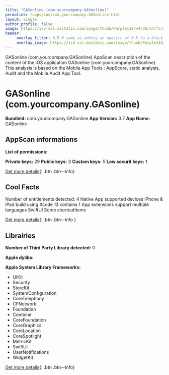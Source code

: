 ```yaml
---
title: "GASonline (com.yourcompany.GASonline)"
permalink: /apps/ios/com.yourcompany.GASonline.html
layout: single
author_profile: false
image: https://is3-ssl.mzstatic.com/image/thumb/Purple116/v4/36/a4/fc/36a4fc74-9fb1-70a2-1669-88b7579968bf/AppIcon-0-1x_U007emarketing-6-0-sRGB-85-220.png/512x512bb.jpg
header: 
     overlay_filter: 0.5 # same as adding an opacity of 0.5 to a black background
     overlay_image: https://is3-ssl.mzstatic.com/image/thumb/Purple116/v4/36/a4/fc/36a4fc74-9fb1-70a2-1669-88b7579968bf/AppIcon-0-1x_U007emarketing-6-0-sRGB-85-220.png/512x512bb.jpg
---
```

GASonline (com.yourcompany.GASonline) AppScan description of the content of the iOS application GASonline (com.yourcompany.GASonline). This analysis is based on the Mobile App Tools : AppScore, static analysis, Audit and the Mobile Audit App Tool.

# GASonline (com.yourcompany.GASonline)

**BundleId:** com.yourcompany.GASonline
**App Version:** 3.7
**App Name:** GASonline


## AppScan informations 

**List of permissions:** 
  
  
**Private keys:** 29
**Public keys:** 3
**Custom keys:** 5
**Low securit keys:** 1
  
[Get more details](/pricing.html){: .btn .btn--info}

## Cool Facts

Number of entitlements detected: 4
Native App
supported devices iPhone & iPad
build using Xcode 13
contains 1 App extensions
support multiple languages
SwiftUI
Some shortcutItems 
  
[Get more details](/pricing.html){: .btn .btn--info }

## Librairies 
**Number of Third Party Library detected:** 0


**Apple dylibs:**


**Apple System Library Frameworks:**
- UIKit
- Security
- StoreKit
- SystemConfiguration
- CoreTelephony
- CFNetwork
- Foundation
- Combine
- CoreFoundation
- CoreGraphics
- CoreLocation
- CoreSpotlight
- MetricKit
- SwiftUI
- UserNotifications
- WidgetKit


  
[Get more details](/pricing.html){: .btn .btn--info}

